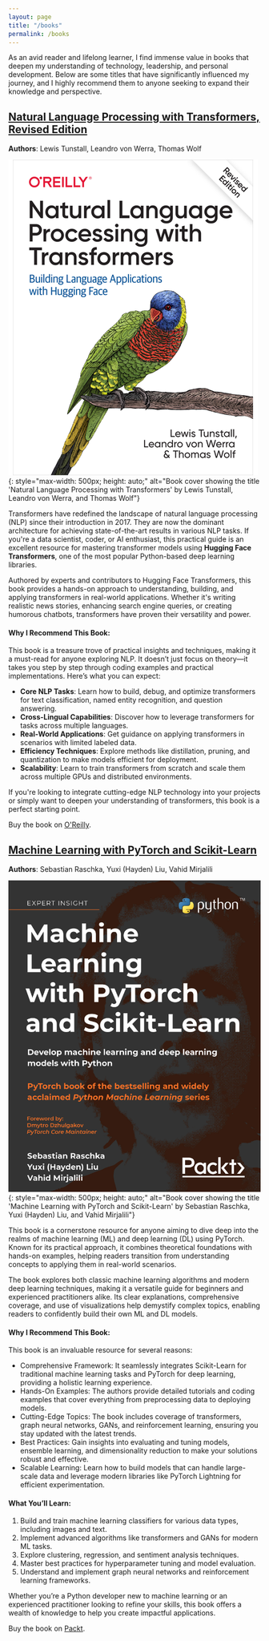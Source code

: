 ```yaml
---
layout: page
title: "/books"
permalink: /books
---
```


As an avid reader and lifelong learner, I find immense value in books that deepen my understanding of technology, leadership, and personal development. Below are some titles that have significantly influenced my journey, and I highly recommend them to anyone seeking to expand their knowledge and perspective.

## [Natural Language Processing with Transformers, Revised Edition](https://www.oreilly.com/library/view/natural-language-processing/9781098136789/)
**Authors**: Lewis Tunstall, Leandro von Werra, Thomas Wolf

![Natural Language Processing with Transformers Book Cover](images/book_covers/nlp_with_transformers.png){: style="max-width: 500px; height: auto;" alt="Book cover showing the title 'Natural Language Processing with Transformers' by Lewis Tunstall, Leandro von Werra, and Thomas Wolf"}

Transformers have redefined the landscape of natural language processing (NLP) since their introduction in 2017. They are now the dominant architecture for achieving state-of-the-art results in various NLP tasks. If you're a data scientist, coder, or AI enthusiast, this practical guide is an excellent resource for mastering transformer models using **Hugging Face Transformers**, one of the most popular Python-based deep learning libraries.

Authored by experts and contributors to Hugging Face Transformers, this book provides a hands-on approach to understanding, building, and applying transformers in real-world applications. Whether it's writing realistic news stories, enhancing search engine queries, or creating humorous chatbots, transformers have proven their versatility and power.

#### Why I Recommend This Book:

This book is a treasure trove of practical insights and techniques, making it a must-read for anyone exploring NLP. It doesn’t just focus on theory—it takes you step by step through coding examples and practical implementations. Here’s what you can expect:

- **Core NLP Tasks**: Learn how to build, debug, and optimize transformers for text classification, named entity recognition, and question answering.
- **Cross-Lingual Capabilities**: Discover how to leverage transformers for tasks across multiple languages.
- **Real-World Applications**: Get guidance on applying transformers in scenarios with limited labeled data.
- **Efficiency Techniques**: Explore methods like distillation, pruning, and quantization to make models efficient for deployment.
- **Scalability**: Learn to train transformers from scratch and scale them across multiple GPUs and distributed environments.

If you're looking to integrate cutting-edge NLP technology into your projects or simply want to deepen your understanding of transformers, this book is a perfect starting point.

Buy the book on [O'Reilly](https://www.oreilly.com/library/view/natural-language-processing/9781098136789/).

## [Machine Learning with PyTorch and Scikit-Learn](https://www.packtpub.com/en-us/product/machine-learning-with-pytorch-and-scikit-learn-9781801819312)
**Authors**: Sebastian Raschka, Yuxi (Hayden) Liu, Vahid Mirjalili

![Machine Learning with PyTorch and Scikit-Learn Book Cover](images/book_covers/ml_with_pt_scikit.jpg){: style="max-width: 500px; height: auto;" alt="Book cover showing the title 'Machine Learning with PyTorch and Scikit-Learn' by Sebastian Raschka, Yuxi (Hayden) Liu, and Vahid Mirjalili"}

This book is a cornerstone resource for anyone aiming to dive deep into the realms of machine learning (ML) and deep learning (DL) using PyTorch. Known for its practical approach, it combines theoretical foundations with hands-on examples, helping readers transition from understanding concepts to applying them in real-world scenarios.

The book explores both classic machine learning algorithms and modern deep learning techniques, making it a versatile guide for beginners and experienced practitioners alike. Its clear explanations, comprehensive coverage, and use of visualizations help demystify complex topics, enabling readers to confidently build their own ML and DL models.

#### Why I Recommend This Book:

This book is an invaluable resource for several reasons:
- Comprehensive Framework: It seamlessly integrates Scikit-Learn for traditional machine learning tasks and PyTorch for deep learning, providing a holistic learning experience.
- Hands-On Examples: The authors provide detailed tutorials and coding examples that cover everything from preprocessing data to deploying models.
- Cutting-Edge Topics: The book includes coverage of transformers, graph neural networks, GANs, and reinforcement learning, ensuring you stay updated with the latest trends.
- Best Practices: Gain insights into evaluating and tuning models, ensemble learning, and dimensionality reduction to make your solutions robust and effective.
- Scalable Learning: Learn how to build models that can handle large-scale data and leverage modern libraries like PyTorch Lightning for efficient experimentation.

#### What You’ll Learn:

1. Build and train machine learning classifiers for various data types, including images and text.
2. Implement advanced algorithms like transformers and GANs for modern ML tasks.
3. Explore clustering, regression, and sentiment analysis techniques.
4. Master best practices for hyperparameter tuning and model evaluation.
5. Understand and implement graph neural networks and reinforcement learning frameworks.

Whether you’re a Python developer new to machine learning or an experienced practitioner looking to refine your skills, this book offers a wealth of knowledge to help you create impactful applications.

Buy the book on [Packt](https://www.packtpub.com/en-us/product/machine-learning-with-pytorch-and-scikit-learn-9781801819312).